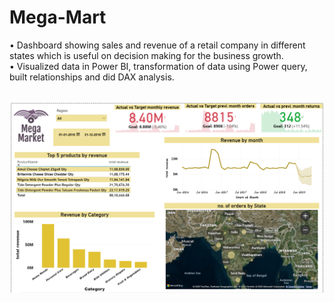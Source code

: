 # Mega-Mart
•	Dashboard showing sales and revenue of a retail company in different states which is useful on decision making for the business growth.<br/>
•	Visualized data in Power BI, transformation of data using Power query, built relationships and did DAX analysis.

<br/>
<img src="megamart_dashboard.png"/><br/><br/>
